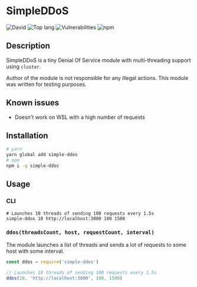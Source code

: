 # SimpleDDoS

![David](https://img.shields.io/david/talentlessguy/simple-ddos.svg?style=flat-square)
![Top lang](https://img.shields.io/github/languages/top/talentlessguy/simple-ddos.svg?style=flat-square)
![Vulnerabilities](https://img.shields.io/snyk/vulnerabilities/npm/simple-ddos.svg?style=flat-square)
![npm](https://img.shields.io/npm/dt/simple-ddos.svg?style=flat-square)

## Description

SimpleDDoS is a tiny Denial Of Service module with multi-threading support using `cluster`.

Author of the module is not responsible for any illegal actions. This module was written for testing purposes.

## Known issues

- Doesn't work on WSL with a high number of requests

## Installation

```sh
# yarn
yarn global add simple-ddos
# npm
npm i -g simple-ddos
```

## Usage

### CLI

```
# Launches 10 threads of sending 100 requests every 1.5s
simple-ddos 10 http://localhost:3000 100 1500
```

### `ddos(threadsCount, host, requestCount, interval)`

The module launches a list of threads and sends a lot of requests to some host with some interval.

```js
const ddos = require('simple-ddos')

// Launches 10 threads of sending 100 requests every 1.5s
ddos(10, 'http://localhost:3000', 100, 1500)
```
